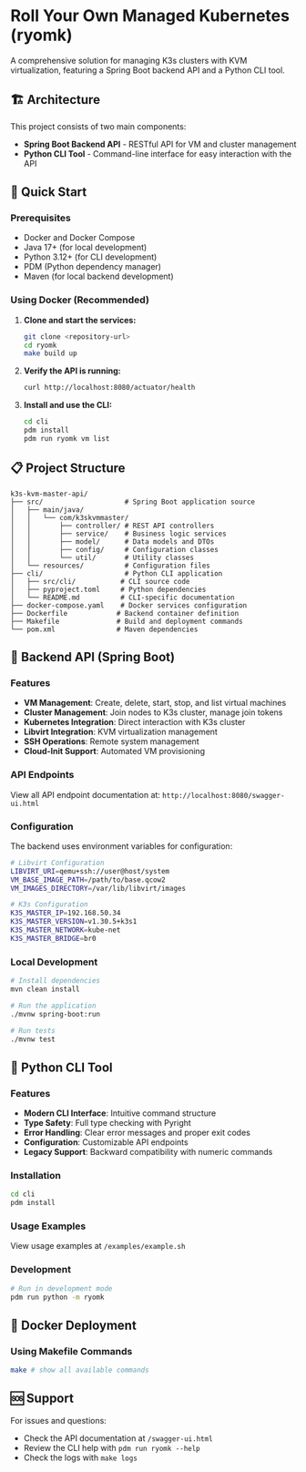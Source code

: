 # Roll Your Own Managed Kubernetes (ryomk)

A comprehensive solution for managing K3s clusters with KVM virtualization, featuring a Spring Boot backend API and a Python CLI tool.

## 🏗️ Architecture

This project consists of two main components:

- **Spring Boot Backend API** - RESTful API for VM and cluster management
- **Python CLI Tool** - Command-line interface for easy interaction with the API

## 🚀 Quick Start

### Prerequisites

- Docker and Docker Compose
- Java 17+ (for local development)
- Python 3.12+ (for CLI development)
- PDM (Python dependency manager)
- Maven (for local backend development)

### Using Docker (Recommended)

1. **Clone and start the services:**
   ```bash
   git clone <repository-url>
   cd ryomk
   make build up
   ```

2. **Verify the API is running:**
   ```bash
   curl http://localhost:8080/actuator/health
   ```

3. **Install and use the CLI:**
   ```bash
   cd cli
   pdm install
   pdm run ryomk vm list
   ```

## 📋 Project Structure

```
k3s-kvm-master-api/
├── src/                    # Spring Boot application source
│   ├── main/java/
│   │   └── com/k3skvmmaster/
│   │       ├── controller/ # REST API controllers
│   │       ├── service/    # Business logic services
│   │       ├── model/      # Data models and DTOs
│   │       ├── config/     # Configuration classes
│   │       └── util/       # Utility classes
│   └── resources/          # Configuration files
├── cli/                    # Python CLI application
│   ├── src/cli/           # CLI source code
│   ├── pyproject.toml     # Python dependencies
│   └── README.md          # CLI-specific documentation
├── docker-compose.yaml    # Docker services configuration
├── Dockerfile            # Backend container definition
├── Makefile              # Build and deployment commands
└── pom.xml               # Maven dependencies
```

## 🔧 Backend API (Spring Boot)

### Features

- **VM Management**: Create, delete, start, stop, and list virtual machines
- **Cluster Management**: Join nodes to K3s cluster, manage join tokens
- **Kubernetes Integration**: Direct interaction with K3s cluster
- **Libvirt Integration**: KVM virtualization management
- **SSH Operations**: Remote system management
- **Cloud-Init Support**: Automated VM provisioning

### API Endpoints

View all API endpoint documentation at: `http://localhost:8080/swagger-ui.html`

### Configuration

The backend uses environment variables for configuration:

```bash
# Libvirt Configuration
LIBVIRT_URI=qemu+ssh://user@host/system
VM_BASE_IMAGE_PATH=/path/to/base.qcow2
VM_IMAGES_DIRECTORY=/var/lib/libvirt/images

# K3s Configuration
K3S_MASTER_IP=192.168.50.34
K3S_MASTER_VERSION=v1.30.5+k3s1
K3S_MASTER_NETWORK=kube-net
K3S_MASTER_BRIDGE=br0
```

### Local Development

```bash
# Install dependencies
mvn clean install

# Run the application
./mvnw spring-boot:run

# Run tests
./mvnw test
```

## 🐍 Python CLI Tool

### Features

- **Modern CLI Interface**: Intuitive command structure
- **Type Safety**: Full type checking with Pyright
- **Error Handling**: Clear error messages and proper exit codes
- **Configuration**: Customizable API endpoints
- **Legacy Support**: Backward compatibility with numeric commands

### Installation

```bash
cd cli
pdm install
```

### Usage Examples

View usage examples at `/examples/example.sh`

### Development

```bash
# Run in development mode
pdm run python -m ryomk
```

## 🐳 Docker Deployment

### Using Makefile Commands

```bash
make # show all available commands
```

## 🆘 Support

For issues and questions:
- Check the API documentation at `/swagger-ui.html`
- Review the CLI help with `pdm run ryomk --help`
- Check the logs with `make logs`